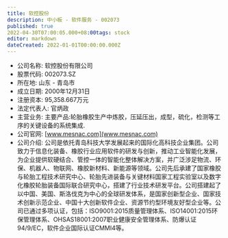 ```yaml
---
title: 软控股份
description: 中小板 - 软件服务 - 002073
published: true
2022-04-30T07:00:05.000+08:00tags: stock
editor: markdown
dateCreated: 2022-01-01T00:00:00.000Z
---
```


- 公司名称: 软控股份有限公司
- 股票代码: 002073.SZ
- 所在地: 山东 - 青岛市
- 成立日期: 2000年12月31日
- 注册资本: 95,358.667万元
- 法定代表人: 官炳政
- 主营业务: 主要产品:轮胎橡胶生产中炼胶，压延压出，成型，硫化，检测等工序的关键设备的系统集成.
- 公司官网: [www.mesnac.com](www.mesnac.com)
- 公司介绍: 公司是依托青岛科技大学发展起来的国际化高科技企业集团。公司致力于信息化装备、橡胶行业应用软件的研发与创新，推动工业智能化发展，为企业提供软硬结合、管控一体的智能化整体解决方案，并广泛涉足物流、环保、机器人、物联网、橡胶新材料、新能源等领域。公司先后承建了国家橡胶与轮胎工程技术研究中心、轮胎先进装备与关键材料国家工程实验室以及数字化橡胶轮胎装备国际联合研究中心，搭建了行业技术研发平台。公司搭建起了以中国、美国、斯洛伐克为中心的全球研发体系，是国家创新型企业、国家技术创新示范企业、中国十大创新软件企业、资源节约型环境友好型企业等。公司已通过多项认证，包括：ISO9001:2015质量管理体系、ISO14001:2015环保管理体系、OHSAS18001:2007职业健康安全管理体系、防爆认证94/9/EC，软件企业国际认证CMMI4等。


